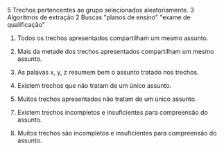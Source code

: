 
5 Trechos pertencentes ao grupo selecionados aleatoriamente.
	3 Algoritmos de extração
		2 Buscas
			"planos de ensino"
			"exame de qualificação"


<!-- Topicos -->
1) Todos os trechos apresentados compartilham um mesmo assunto.

2) Mais da metade dos trechos apresentados compartilham um mesmo assunto.

3) As palavas x, y, z resumem bem o assunto tratado nos trechos.


<!-- Misturam assuntos -->
4) Existem trechos que não tratam de um único assunto.

5) Muitos trechos apresentados não tratam de um único assunto. 



<!-- Texto Insuficiente -->
7) Existem trechos incompletos e insuficientes para compreensão do assunto.

8) Muitos trechos são incompletos e insuficientes para compreensão do assunto.


